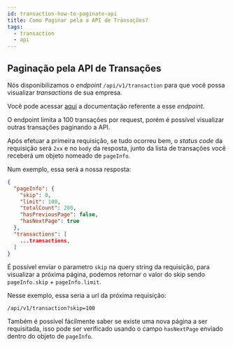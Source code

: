 ```yaml
---
id: transaction-how-to-paginate-api
title: Como Paginar pela a API de Transações?
tags:
  - transaction
  - api
---
```


## Paginação pela API de Transações

Nós disponibilizamos o _endpoint_ `/api/v1/transaction` para que você possa visualizar
_transactions_ de sua empresa.

Você pode acessar [aqui](https://developers.openpix.com.br/api#tag/transactions/paths/~1api~1v1~1transaction/get)
a documentação referente a esse _endpoint_.

O endpoint limita a 100 transações por request, porém é possível visualizar outras transações paginando a API.

Após efetuar a primeira requisição, se tudo ocorreu bem, o _status code_ da requisição será `2xx` e no `body` da resposta, junto da lista de transações você receberá um objeto nomeado de `pageInfo`.

Num exemplo, essa será a nossa resposta:

```json
{
  "pageInfo": {
    "skip": 0,
    "limit": 100,
    "totalCount": 200,
    "hasPreviousPage": false,
    "hasNextPage": true
  },
  "transactions": [
    ...transactions,
  ]
}
```

É possível enviar o parametro `skip` na query string da requisição, para visualizar a próxima página, podemos retornar o valor do skip sendo `pageInfo.skip` + `pageInfo.limit`.

Nesse exemplo, essa seria a url da próxima requisição:

`/api/v1/transaction?skip=100`

Também é possível fácilmente saber se existe uma nova página a ser requisitada, isso pode ser verificado usando o campo `hasNextPage` enviado dentro do objeto de `pageInfo`.
